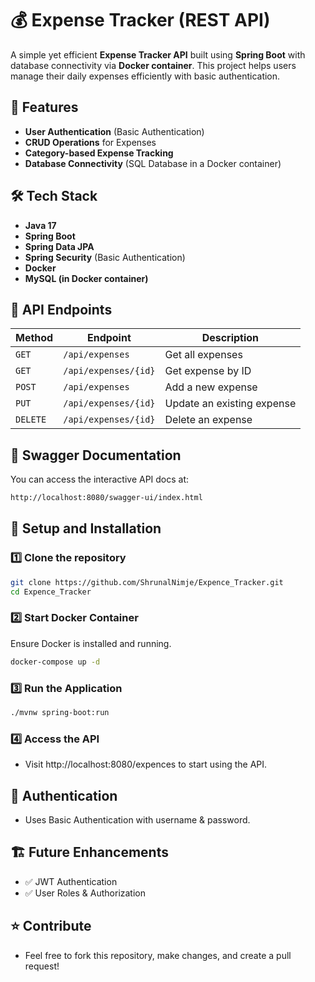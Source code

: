 # 💰 Expense Tracker (REST API)

A simple yet efficient **Expense Tracker API** built using **Spring Boot** with database connectivity via **Docker container**. This project helps users manage their daily expenses efficiently with basic authentication.

## 🚀 Features

- **User Authentication** (Basic Authentication)
- **CRUD Operations** for Expenses
- **Category-based Expense Tracking**
- **Database Connectivity** (SQL Database in a Docker container)

## 🛠️ Tech Stack

- **Java 17**
- **Spring Boot**
- **Spring Data JPA**
- **Spring Security** (Basic Authentication)
- **Docker**
- **MySQL (in Docker container)**

## 📌 API Endpoints

| Method  | Endpoint                  | Description                |
|---------|---------------------------|----------------------------|
| `GET`   | `/api/expenses`           | Get all expenses           |
| `GET`   | `/api/expenses/{id}`      | Get expense by ID          |
| `POST`  | `/api/expenses`           | Add a new expense          |
| `PUT`   | `/api/expenses/{id}`      | Update an existing expense |
| `DELETE`| `/api/expenses/{id}`      | Delete an expense          |

## 📘 Swagger Documentation

You can access the interactive API docs at:

```sh
http://localhost:8080/swagger-ui/index.html
```

## 🔧 Setup and Installation

### 1️⃣ Clone the repository
```sh
git clone https://github.com/ShrunalNimje/Expence_Tracker.git
cd Expence_Tracker
```
### 2️⃣ Start Docker Container
Ensure Docker is installed and running.
```sh
docker-compose up -d
```

### 3️⃣ Run the Application

```sh
./mvnw spring-boot:run
```

### 4️⃣ Access the API
- Visit http://localhost:8080/expences to start using the API.

## 🔐 Authentication
- Uses Basic Authentication with username & password.

## 🏗️ Future Enhancements
- ✅ JWT Authentication
- ✅ User Roles & Authorization
  
## ⭐ Contribute
- Feel free to fork this repository, make changes, and create a pull request!
